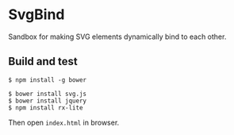# SvgBind

Sandbox for making SVG elements dynamically bind to each other.

## Build and test

```
$ npm install -g bower
```

```
$ bower install svg.js
$ bower install jquery
$ npm install rx-lite
```

Then open `index.html` in browser.



